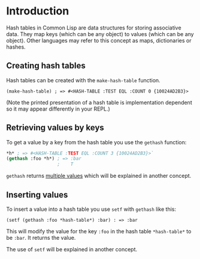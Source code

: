 # Introduction

Hash tables in Common Lisp are data structures for storing associative data. 
They map keys (which can be any object) to values (which can be any object). 
Other languages may refer to this concept as maps, dictionaries or hashes.

## Creating hash tables

Hash tables can be created with the `make-hash-table` function.

`(make-hash-table) ; => #<HASH-TABLE :TEST EQL :COUNT 0 {10024AD2B3}>`

(Note the printed presentation of a hash table is implementation dependent so it may appear differently in your REPL.)

## Retrieving values by keys

To get a value by a key from the hash table you use the `gethash` function:

```lisp
*h* ; => #<HASH-TABLE :TEST EQL :COUNT 3 {10024AD2B3}>`
(gethash :foo *h*) ; => :bar
                   ;    T
```

`gethash` returns [multiple values][concept-multiple-values] which will be explained in another concept.

## Inserting values

To insert a value into a hash table you use `setf` with `gethash` like this:

`(setf (gethash :foo *hash-table*) :bar) : => :bar`

This will modify the value for the key `:foo` in the hash table `*hash-table*` to be `:bar`.
It returns the value.

The use of `setf` will be explained in another concept.

[concept-multiple-values]: /tracks/common-lisp/concepts/multiple-values




